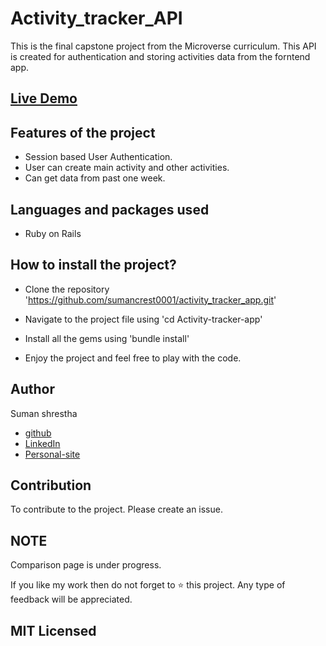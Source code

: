 # Activity_tracker_API
This is the final capstone project from the Microverse curriculum. This API is created for authentication and storing activities data from the forntend app.

## [Live Demo](https://my-activity-tracker.herokuapp.com/)

## Features of the project
- Session based User Authentication.
- User can create main activity and other activities.
- Can get data from past one week.

## Languages and packages used
- Ruby on Rails

## How to install the project?
- Clone the repository 'https://github.com/sumancrest0001/activity_tracker_app.git'

- Navigate to the project file using 'cd Activity-tracker-app'

- Install all the gems using 'bundle install'

- Enjoy the project and feel free to play with the code.

## Author

Suman shrestha
- [github](https://github.com/sumancrest0001)
- [LinkedIn](https://www.linkedin.com/in/suman-shrestha0001/)
- [Personal-site](https://sumancrest0001.github.io/portfolio/)

## Contribution
To contribute to the project. Please create an issue.

## NOTE 
Comparison page is under progress.

If you like my work then do not forget to :star: this project. Any type of feedback will be appreciated.

## MIT Licensed